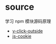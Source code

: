 # source

学习 npm 模块源码原理

- [v-click-outside](https://github.com/ndelvalle/v-click-outside)
- [js-cookie](https://github.com/js-cookie/js-cookie)
